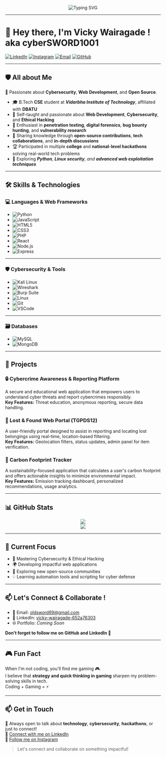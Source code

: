 <!-- <h1 align="center">
  <img src="https://readme-typing-svg.demolab.com?font=Fira+Code&weight=600&size=24&pause=1000&color=36BCF7&center=true&vCenter=true&width=800&lines=Hey+there+%F0%9F%91%8B%2C+I'm+Vicky+aka+💻+CYBERSWORD1001;Cybersecurity+%26+Web+Development+Enthusiast;CSE+Student+%7C+Ethical+Hacker;Open+Source+%7C+Linux+%7C+Bug+Bounty+Explorer" alt="Typing SVG" />
</h1> -->


<p align="center">
  <img src="https://readme-typing-svg.demolab.com?font=Fira+Code&weight=600&size=24&pause=1000&color=36BCF7&center=true&vCenter=true&width=800&lines=Hey+there+%F0%9F%91%8B%2C+I'm+Vicky+aka+%F0%9F%92%BB+CYBERSWORD1001;Cybersecurity+%26+Web+Development+Enthusiast;CSE+Student+%7C+Ethical+Hacker;Open+Source+%7C+Linux+%7C+Bug+Bounty+Explorer" alt="Typing SVG" />
</p>


---
# 👋 Hey there, I'm Vicky Wairagade ! aka cyberSWORD1001

[![LinkedIn](https://img.shields.io/badge/LinkedIn-0A66C2?style=for-the-badge&logo=linkedin&logoColor=white)](https://www.linkedin.com/in/vicky-wairagade-652a76303)
[![Instagram](https://img.shields.io/badge/Instagram-E4405F?style=for-the-badge&logo=instagram&logoColor=white)](https://www.instagram.com/ig.vicky11)
[![Email](https://img.shields.io/badge/Gmail-D14836?style=for-the-badge&logo=gmail&logoColor=white)](mailto:oldsword69@gmail.com)
[![GitHub](https://img.shields.io/badge/GitHub-181717?style=for-the-badge&logo=github&logoColor=white)](https://github.com/cybersword1001)



---


## 🛡️ All about Me
🚀 Passionate about **Cybersecurity**, **Web Development**, and **Open Source**.
- 🎓 B.Tech **CSE** student at ***Vidarbha Institute of Technology***, affiliated with **DBATU**  
- 🧠 Self-taught and passionate about **Web Development**, **Cybersecurity**, and **Ethical Hacking**  
- 🔐 Enthusiast in **penetration testing**, **digital forensics**, **bug bounty hunting**, and **vulnerability research**  
- 🎤 Sharing knowledge through **open-source contributions**, **tech collaborations**, and **in-depth discussions**  
- 🏆 Participated in multiple **college** and **national-level hackathons** solving real-world tech problems  
- 📘 Exploring ***Python**, **Linux security**, and **advanced web exploitation techniques***


---
## 🛠️ Skills & Technologies

### 💻 Languages & Web Frameworks
- ![Python](https://img.shields.io/badge/Python-3670A0?style=for-the-badge&logo=python&logoColor=ffdd54)
- ![JavaScript](https://img.shields.io/badge/JavaScript-323330?style=for-the-badge&logo=javascript&logoColor=F7DF1E)
- ![HTML5](https://img.shields.io/badge/HTML5-E34F26?style=for-the-badge&logo=html5&logoColor=white)
- ![CSS3](https://img.shields.io/badge/CSS3-1572B6?style=for-the-badge&logo=css3&logoColor=white)
- ![PHP](https://img.shields.io/badge/PHP-777BB4?style=for-the-badge&logo=php&logoColor=white)
- ![React](https://img.shields.io/badge/React-20232A?style=for-the-badge&logo=react&logoColor=61DAFB)
- ![Node.js](https://img.shields.io/badge/Node.js-339933?style=for-the-badge&logo=nodedotjs&logoColor=white)
- ![Express](https://img.shields.io/badge/Express.js-000000?style=for-the-badge&logo=express&logoColor=white)


___
### 🛡️ Cybersecurity & Tools
- ![Kali Linux](https://img.shields.io/badge/Kali_Linux-557C94?style=for-the-badge&logo=kalilinux&logoColor=white)
- ![Wireshark](https://img.shields.io/badge/Wireshark-1679A7?style=for-the-badge&logo=wireshark&logoColor=white)
- ![Burp Suite](https://img.shields.io/badge/Burp%20Suite-FF6F00?style=for-the-badge&logoColor=white)
- ![Linux](https://img.shields.io/badge/Linux-FCC624?style=for-the-badge&logo=linux&logoColor=black)
- ![Git](https://img.shields.io/badge/Git-F05032?style=for-the-badge&logo=git&logoColor=white)
- ![VSCode](https://img.shields.io/badge/VS%20Code-007ACC?style=for-the-badge&logo=visualstudiocode&logoColor=white)

---

### 🗃️ Databases
- ![MySQL](https://img.shields.io/badge/MySQL-4479A1?style=for-the-badge&logo=mysql&logoColor=white)
- ![MongoDB](https://img.shields.io/badge/MongoDB-4EA94B?style=for-the-badge&logo=mongodb&logoColor=white)



---


## 🧰 Projects

### 🔒 Cybercrime Awareness & Reporting Platform  
A secure and educational web application that empowers users to understand cyber threats and report cybercrimes responsibly.  
**Key Features:** Threat education, anonymous reporting, secure data handling.

### 🧭 Lost & Found Web Portal (TGPDS12)  
A user-friendly portal designed to assist in reporting and locating lost belongings using real-time, location-based filtering.  
**Key Features:** Geolocation filters, status updates, admin panel for item verification.

### 🌱 Carbon Footprint Tracker  
A sustainability-focused application that calculates a user's carbon footprint and offers actionable insights to minimize environmental impact.  
**Key Features:** Emission tracking dashboard, personalized recommendations, usage analytics.

---

## 📊 GitHub Stats

<p align="center">
  <img src="https://github-readme-stats.vercel.app/api/top-langs/?username=cybersword1001&layout=compact&theme=dark" />
  <br />
  <img src="https://streak-stats.demolab.com?user=cybersword1001&theme=tokyonight" />
</p>

---

## 🎯 Current Focus

- 🔐 Mastering Cybersecurity & Ethical Hacking  
- 🌍 Developing impactful web applications  
- 📖 Exploring new open-source communities  
- 💡 Learning automation tools and scripting for cyber defense  

---

## 📫 Let's Connect & Collaborate !

- 💌 Email: [oldsword69@gmail.com](mailto:oldsword69@gmail.com)
- 💼 LinkedIn: [vicky-wairagade-652a76303](https://www.linkedin.com/in/vicky-wairagade-652a76303)
- 🌐 Portfolio: _Coming Soon_

 **Don't forget to follow me on GitHub and LinkedIn 🤝**

---


## 🎮 Fun Fact

When I'm not coding, you'll find me gaming 🎮.  
I believe that **strategy and quick thinking in gaming** sharpen my problem-solving skills in tech.  
Coding + Gaming = ⚡️

---

## 📫 Get in Touch

💬 Always open to talk about **technology**, **cybersecurity**, **hackathons**, or just to connect!  
🔗 [Connect with me on LinkedIn](https://www.linkedin.com/in/vicky-wairagade-652a76303)  
📸 [Follow me on Instagram](https://www.instagram.com/ig.vicky11)

> Let's connect and collaborate on something impactful!


